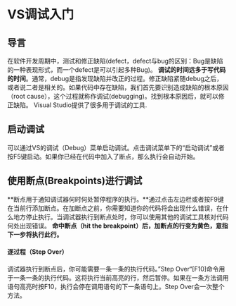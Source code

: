 # VS调试入门

## 导言
在软件开发周期中，测试和修正缺陷(defect，defect与bug的区别：Bug是缺陷的一种表现形式，而一个defect是可以引起多种Bug)。
**调试的时间远多于写代码的时间**。通常，debug是指发现缺陷并改正的过程。修正缺陷紧随debug之后，或者说二者是相关的。如果代码中存在缺陷，我们首先要识别造成缺陷的根本原因（root cause），这个过程就称作调试(debugging)。找到根本原因后，就可以修正缺陷。
Visual Studio提供了很多用于调试的工具.

## 启动调试
可以通过VS的调试（Debug）菜单启动调试。点击调试菜单下的“启动调试”或者按F5键启动。如果你已经在代码中加入了断点，那么执行会自动开始。

## 使用断点(Breakpoints)进行调试
**断点用于通知调试器何时何处暂停程序的执行。**通过点击左边栏或者按F9键在当前行添加断点。在加断点之前，你需要知道你的代码将会出现什么错误，在什么地方停止执行。当调试器执行到断点处时，你可以使用其他的调试工具核对代码何处出现错误。
**命中断点（hit the breakpoint）后，加断点的行变为黄色，意指下一步将执行此行。**

#### 逐过程（Step Over）
调试器执行到断点后，你可能需要一条一条的执行代码。”Step Over“[F10]命令用于一条一条的执行代码。这将执行当前高亮的行，然后暂停。如果在一条方法调用语句高亮时按F10，执行会停在调用语句的下一条语句上。Step Over会一次整个方法。

#### 逐语句（Step Into）
它与Step Over相似。唯一的不同是，如果当前高亮语句是方法调用，调试器会进入方法内部。快捷键是”F11“

#### 跳出（Step Out）
当你在一个方法内部调试时会用到它。如果你在当前方法内按Shift - F11，调试器会完成此方法的执行，之后在调用此方法的语句的下一条语句处暂停。

#### 继续（Continue）
它像是重新执行你的程序。它会继续程序的执行直到遇到下一个断点。快捷键是”F5“。

#### 设置下一语句（Set Next Statement）
这是一个非常有趣的特性。设置下一语句允许你在调试的时候改变程序的执行路径。如果你的程序在某一行处暂停而且你想改变执行路径，跳到指定行，在这一行上右击，在右击菜单中选择”设置下一语句“。这样程序就会转到哪一行执行而不执行先前的代码。这在如下情况中非常有用：当你发现代码中某些行可能会导致程序的中断（break）而你不想让程序在那个时候中断。快捷键是Ctrl + Shift + F10。

## 数据便签（Data Tip）
数据便签是应用程序调试期间用于查看对象和变量的一种高级便签消息。当调试器执行到断点时，将鼠标移到对象或者变量上方时，你会看到它们的当前值。你甚至可以看到一些复杂对象（如dataset，datatable等等）的细节。数据便签左上角有一个“+”号用于展开它的子对象或者值。

## 监视窗口（Watch Windows）

列出当前方法中的所有变量。当调试器停在某特定断点并打开Autos窗口时，将展示当前范围中与此值相关的变量

## 快捷键

| **F5**        | **If not currently debugging, this runs the startup project or projects and attaches the debugger.** |
| ------------- | ---------------------------------------- |
| Ctrl-F5       | Runs the code without invoking the debugger |
| F11           | Step Into                                |
| Shift-F11     | Executes the remaining lines out from procedure |
| F10           | Executes the next line of code but does not step into any function calls |
| Shift-F5      | Available in break and run modes, this terminates the debugging session |
| Ctrl-Alt-H    | Displays the Threads window to view all of the threads for the current process |
| F9            | Sets or removes a breakpoint at the current line |
| Ctrl-Shift-F5 | Terminates the current debugging session, rebuilds if necessary, and starts a new debugging session. |

## 总结（Summary）
- Step Into（逐语句）：执行并移动到下一条语句（实际上，跳入上一条语句的代码块，此代码块的第一条）

- Step Over（逐过程）：执行并跳到下一条语句，但不进入上一条语句的代码块

- Step Out（跳出）：执行到代码块结尾

